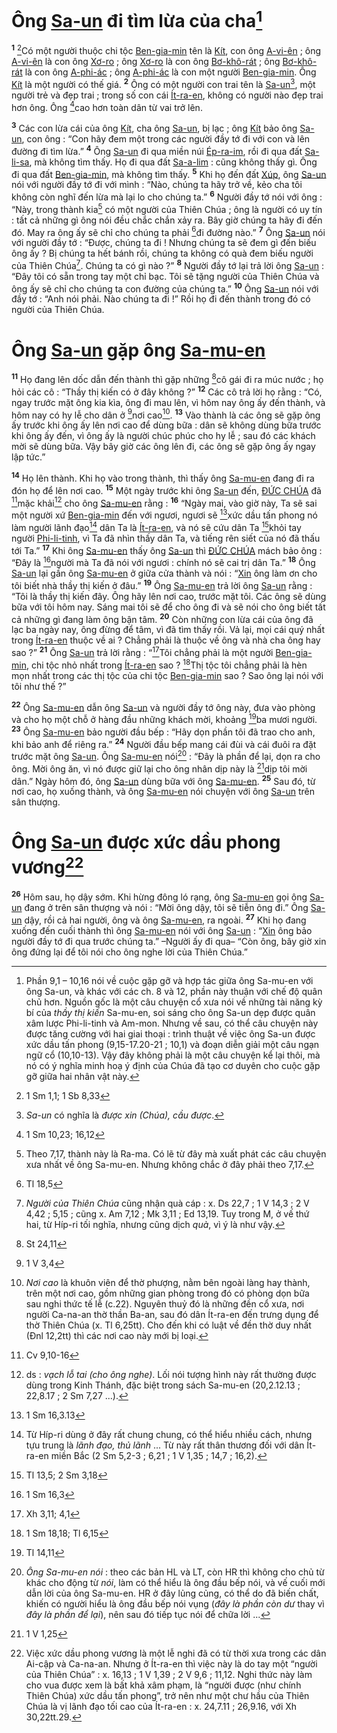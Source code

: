 # Ông [Sa-un]() đi tìm lừa của cha[^1-70e578b3-77a5-4b17-8cb6-8ca1bd9557f8]
<sup><b>1</b></sup> [^1@-70e578b3-77a5-4b17-8cb6-8ca1bd9557f8]Có một người thuộc chi tộc [Ben-gia-min]() tên là [Kít](), con ông [A-vi-ên]() ; ông [A-vi-ên]() là con ông [Xơ-ro]() ; ông [Xơ-ro]() là con ông [Bơ-khô-rát]() ; ông [Bơ-khô-rát]() là con ông [A-phi-ác]() ; ông [A-phi-ác]() là con một người [Ben-gia-min](). Ông [Kít]() là một người có thế giá. <sup><b>2</b></sup> Ông có một người con trai tên là [Sa-un]()[^2-70e578b3-77a5-4b17-8cb6-8ca1bd9557f8], một người trẻ và đẹp trai ; trong số con cái [Ít-ra-en](), không có người nào đẹp trai hơn ông. Ông [^2@-70e578b3-77a5-4b17-8cb6-8ca1bd9557f8]cao hơn toàn dân từ vai trở lên.

<sup><b>3</b></sup> Các con lừa cái của ông [Kít](), cha ông [Sa-un](), bị lạc ; ông [Kít]() bảo ông [Sa-un](), con ông : “Con hãy đem một trong các người đầy tớ đi với con và lên đường đi tìm lừa.” <sup><b>4</b></sup> Ông [Sa-un]() đi qua miền núi [Ép-ra-im](), rồi đi qua đất [Sa-li-sa](), mà không tìm thấy. Họ đi qua đất [Sa-a-lim]() : cũng không thấy gì. Ông đi qua đất [Ben-gia-min](), mà không tìm thấy. <sup><b>5</b></sup> Khi họ đến đất [Xúp](), ông [Sa-un]() nói với người đầy tớ đi với mình : “Nào, chúng ta hãy trở về, kẻo cha tôi không còn nghĩ đến lừa mà lại lo cho chúng ta.” <sup><b>6</b></sup> Người đầy tớ nói với ông : “Này, trong thành kia[^3-70e578b3-77a5-4b17-8cb6-8ca1bd9557f8] có một người của Thiên Chúa ; ông là người có uy tín : tất cả những gì ông nói đều chắc chắn xảy ra. Bây giờ chúng ta hãy đi đến đó. May ra ông ấy sẽ chỉ cho chúng ta phải [^3@-70e578b3-77a5-4b17-8cb6-8ca1bd9557f8]đi đường nào.” <sup><b>7</b></sup> Ông [Sa-un]() nói với người đầy tớ : “Được, chúng ta đi ! Nhưng chúng ta sẽ đem gì đến biếu ông ấy ? Bị chúng ta hết bánh rồi, chúng ta không có quà đem biếu người của Thiên Chúa[^4-70e578b3-77a5-4b17-8cb6-8ca1bd9557f8]. Chúng ta có gì nào ?” <sup><b>8</b></sup> Người đầy tớ lại trả lời ông [Sa-un]() : “Đây tôi có sẵn trong tay một chỉ bạc. Tôi sẽ tặng người của Thiên Chúa và ông ấy sẽ chỉ cho chúng ta con đường của chúng ta.” <sup><b>10</b></sup> Ông [Sa-un]() nói với đầy tớ : “Anh nói phải. Nào chúng ta đi !” Rồi họ đi đến thành trong đó có người của Thiên Chúa.

# Ông [Sa-un]() gặp ông [Sa-mu-en]()
<sup><b>11</b></sup> Họ đang lên dốc dẫn đến thành thì gặp những [^4@-70e578b3-77a5-4b17-8cb6-8ca1bd9557f8]cô gái đi ra múc nước ; họ hỏi các cô : “Thầy thị kiến có ở đây không ?” <sup><b>12</b></sup> Các cô trả lời họ rằng : “Có, ngay trước mặt ông kia kìa, ông đi mau lên, vì hôm nay ông ấy đến thành, và hôm nay có hy lễ cho dân ở [^5@-70e578b3-77a5-4b17-8cb6-8ca1bd9557f8]nơi cao[^6-70e578b3-77a5-4b17-8cb6-8ca1bd9557f8]. <sup><b>13</b></sup> Vào thành là các ông sẽ gặp ông ấy trước khi ông ấy lên nơi cao để dùng bữa : dân sẽ không dùng bữa trước khi ông ấy đến, vì ông ấy là người chúc phúc cho hy lễ ; sau đó các khách mời sẽ dùng bữa. Vậy bây giờ các ông lên đi, các ông sẽ gặp ông ấy ngay lập tức.”

<sup><b>14</b></sup> Họ lên thành. Khi họ vào trong thành, thì thấy ông [Sa-mu-en]() đang đi ra đón họ để lên nơi cao. <sup><b>15</b></sup> Một ngày trước khi ông [Sa-un]() đến, [ĐỨC CHÚA]() đã [^6@-70e578b3-77a5-4b17-8cb6-8ca1bd9557f8]mặc khải[^7-70e578b3-77a5-4b17-8cb6-8ca1bd9557f8] cho ông [Sa-mu-en]() rằng : <sup><b>16</b></sup> “Ngày mai, vào giờ này, Ta sẽ sai một người xứ [Ben-gia-min]() đến với ngươi, ngươi sẽ [^7@-70e578b3-77a5-4b17-8cb6-8ca1bd9557f8]xức dầu tấn phong nó làm người lãnh đạo[^8-70e578b3-77a5-4b17-8cb6-8ca1bd9557f8] dân Ta là [Ít-ra-en](), và nó sẽ cứu dân Ta [^8@-70e578b3-77a5-4b17-8cb6-8ca1bd9557f8]khỏi tay người [Phi-li-tinh](), vì Ta đã nhìn thấy dân Ta, và tiếng rên siết của nó đã thấu tới Ta.” <sup><b>17</b></sup> Khi ông [Sa-mu-en]() thấy ông [Sa-un]() thì [ĐỨC CHÚA]() mách bảo ông : “Đây là [^9@-70e578b3-77a5-4b17-8cb6-8ca1bd9557f8]người mà Ta đã nói với ngươi : chính nó sẽ cai trị dân Ta.” <sup><b>18</b></sup> Ông [Sa-un]() lại gần ông [Sa-mu-en]() ở giữa cửa thành và nói : “[Xin]() ông làm ơn cho tôi biết nhà thầy thị kiến ở đâu.” <sup><b>19</b></sup> Ông [Sa-mu-en]() trả lời ông [Sa-un]() rằng : “Tôi là thầy thị kiến đây. Ông hãy lên nơi cao, trước mặt tôi. Các ông sẽ dùng bữa với tôi hôm nay. Sáng mai tôi sẽ để cho ông đi và sẽ nói cho ông biết tất cả những gì đang làm ông bận tâm. <sup><b>20</b></sup> Còn những con lừa cái của ông đã lạc ba ngày nay, ông đừng để tâm, vì đã tìm thấy rồi. Vả lại, mọi cái quý nhất trong [Ít-ra-en]() thuộc về ai ? Chẳng phải là thuộc về ông và nhà cha ông hay sao ?” <sup><b>21</b></sup> Ông [Sa-un]() trả lời rằng : “[^10@-70e578b3-77a5-4b17-8cb6-8ca1bd9557f8]Tôi chẳng phải là một người [Ben-gia-min](), chi tộc nhỏ nhất trong [Ít-ra-en]() sao ? [^11@-70e578b3-77a5-4b17-8cb6-8ca1bd9557f8]Thị tộc tôi chẳng phải là hèn mọn nhất trong các thị tộc của chi tộc [Ben-gia-min]() sao ? Sao ông lại nói với tôi như thế ?”

<sup><b>22</b></sup> Ông [Sa-mu-en]() dẫn ông [Sa-un]() và người đầy tớ ông này, đưa vào phòng và cho họ một chỗ ở hàng đầu những khách mời, khoảng [^12@-70e578b3-77a5-4b17-8cb6-8ca1bd9557f8]ba mươi người. <sup><b>23</b></sup> Ông [Sa-mu-en]() bảo người đầu bếp : “Hãy dọn phần tôi đã trao cho anh, khi bảo anh để riêng ra.” <sup><b>24</b></sup> Người đầu bếp mang cái đùi và cái đuôi ra đặt trước mặt ông [Sa-un](). Ông [Sa-mu-en]() nói[^9-70e578b3-77a5-4b17-8cb6-8ca1bd9557f8] : “Đây là phần để lại, dọn ra cho ông. Mời ông ăn, vì nó được giữ lại cho ông nhân dịp này là [^13@-70e578b3-77a5-4b17-8cb6-8ca1bd9557f8]dịp tôi mời dân.” Ngày hôm đó, ông [Sa-un]() dùng bữa với ông [Sa-mu-en](). <sup><b>25</b></sup> Sau đó, từ nơi cao, họ xuống thành, và ông [Sa-mu-en]() nói chuyện với ông [Sa-un]() trên sân thượng.

# Ông [Sa-un]() được xức dầu phong vương[^10-70e578b3-77a5-4b17-8cb6-8ca1bd9557f8]
<sup><b>26</b></sup> Hôm sau, họ dậy sớm. Khi hừng đông ló rạng, ông [Sa-mu-en]() gọi ông [Sa-un]() đang ở trên sân thượng và nói : “Mời ông dậy, tôi sẽ tiễn ông đi.” Ông [Sa-un]() dậy, rồi cả hai người, ông và ông [Sa-mu-en](), ra ngoài. <sup><b>27</b></sup> Khi họ đang xuống đến cuối thành thì ông [Sa-mu-en]() nói với ông [Sa-un]() : “[Xin]() ông bảo người đầy tớ đi qua trước chúng ta.” –Người ấy đi qua– “Còn ông, bây giờ xin ông đứng lại để tôi nói cho ông nghe lời của Thiên Chúa.”

[^1-70e578b3-77a5-4b17-8cb6-8ca1bd9557f8]: Phần 9,1 – 10,16 nói về cuộc gặp gỡ và hợp tác giữa ông Sa-mu-en với ông Sa-un, và khác với các ch. 8 và 12, phần này thuận với chế độ quân chủ hơn. Nguồn gốc là một câu chuyện cổ xưa nói về những tài năng kỳ bí của *thầy thị kiến* Sa-mu-en, soi sáng cho ông Sa-un dẹp được quân xâm lược Phi-li-tinh và Am-mon. Nhưng về sau, có thể câu chuyện này được tăng cường với hai giai thoại : trình thuật về việc ông Sa-un được xức dầu tấn phong (9,15-17.20-21 ; 10,1) và đoạn diễn giải một câu ngạn ngữ cổ (10,10-13). Vậy đây không phải là một câu chuyện kể lại thôi, mà nó có ý nghĩa minh hoạ ý định của Chúa đã tạo cơ duyên cho cuộc gặp gỡ giữa hai nhân vật này.
[^2-70e578b3-77a5-4b17-8cb6-8ca1bd9557f8]: *Sa-un* có nghĩa là *được xin (Chúa), cầu được*.
[^3-70e578b3-77a5-4b17-8cb6-8ca1bd9557f8]: Theo 7,17, thành này là Ra-ma. Có lẽ từ đây mà xuất phát các câu chuyện xưa nhất về ông Sa-mu-en. Nhưng không chắc ở đây phải theo 7,17.
[^4-70e578b3-77a5-4b17-8cb6-8ca1bd9557f8]: *Người của Thiên Chúa* cũng nhận quà cáp : x. Ds 22,7 ; 1 V 14,3 ; 2 V 4,42 ; 5,15 ; cũng x. Am 7,12 ; Mk 3,11 ; Ed 13,19. Tuy trong M, ở vế thứ hai, từ Híp-ri tối nghĩa, nhưng cũng dịch *quà*, vì ý là như vậy.
[^6-70e578b3-77a5-4b17-8cb6-8ca1bd9557f8]: *Nơi cao* là khuôn viên để thờ phượng, nằm bên ngoài làng hay thành, trên một nơi cao, gồm những gian phòng trong đó có phòng dọn bữa sau nghi thức tế lễ (c.22). Nguyên thuỷ đó là những đền cổ xưa, nơi người Ca-na-an thờ thần Ba-an, sau đó dân Ít-ra-en đến trưng dụng để thờ Thiên Chúa (x. Tl 6,25tt). Cho đến khi có luật về đền thờ duy nhất (Đnl 12,2tt) thì các nơi cao này mới bị loại.
[^7-70e578b3-77a5-4b17-8cb6-8ca1bd9557f8]: ds : *vạch lỗ tai (cho ông nghe)*. Lối nói tượng hình này rất thường được dùng trong Kinh Thánh, đặc biệt trong sách Sa-mu-en (20,2.12.13 ; 22,8.17 ; 2 Sm 7,27 ...).
[^8-70e578b3-77a5-4b17-8cb6-8ca1bd9557f8]: Từ Híp-ri dùng ở đây rất chung chung, có thể hiểu nhiều cách, nhưng tựu trung là *lãnh đạo, thủ lãnh* ... Từ này rất thân thương đối với dân Ít-ra-en miền Bắc (2 Sm 5,2-3 ; 6,21 ; 1 V 1,35 ; 14,7 ; 16,2).
[^9-70e578b3-77a5-4b17-8cb6-8ca1bd9557f8]: *Ông Sa-mu-en nói* : theo các bản HL và LT, còn HR thì không cho chủ từ khác cho động từ *nói*, làm có thể hiểu là ông đầu bếp nói, và vế cuối mới dẫn lời của ông Sa-mu-en. HR ở đây lủng củng, có thể do đã biến chất, khiến có người hiểu là ông đầu bếp nói vụng (*đây là phần còn dư* thay vì *đây là phần để lại*), nên sau đó tiếp tục nói để chữa lời ...
[^10-70e578b3-77a5-4b17-8cb6-8ca1bd9557f8]: Việc xức dầu phong vương là một lễ nghi đã có từ thời xưa trong các dân Ai-cập và Ca-na-an. Nhưng ở Ít-ra-en thì việc này là do tay một “người của Thiên Chúa” : x. 16,13 ; 1 V 1,39 ; 2 V 9,6 ; 11,12. Nghi thức này làm cho vua được xem là bất khả xâm phạm, là “người được (như chính Thiên Chúa) xức dầu tấn phong”, trở nên như một chư hầu của Thiên Chúa là vị lãnh đạo tối cao của Ít-ra-en : x. 24,7.11 ; 26,9.16, với Xh 30,22tt.29.
[^1@-70e578b3-77a5-4b17-8cb6-8ca1bd9557f8]: 1 Sm 1,1; 1 Sb 8,33
[^2@-70e578b3-77a5-4b17-8cb6-8ca1bd9557f8]: 1 Sm 10,23; 16,12
[^3@-70e578b3-77a5-4b17-8cb6-8ca1bd9557f8]: Tl 18,5
[^4@-70e578b3-77a5-4b17-8cb6-8ca1bd9557f8]: St 24,11
[^5@-70e578b3-77a5-4b17-8cb6-8ca1bd9557f8]: 1 V 3,4
[^6@-70e578b3-77a5-4b17-8cb6-8ca1bd9557f8]: Cv 9,10-16
[^7@-70e578b3-77a5-4b17-8cb6-8ca1bd9557f8]: 1 Sm 16,3.13
[^8@-70e578b3-77a5-4b17-8cb6-8ca1bd9557f8]: Tl 13,5; 2 Sm 3,18
[^9@-70e578b3-77a5-4b17-8cb6-8ca1bd9557f8]: 1 Sm 16,3
[^10@-70e578b3-77a5-4b17-8cb6-8ca1bd9557f8]: Xh 3,11; 4,1
[^11@-70e578b3-77a5-4b17-8cb6-8ca1bd9557f8]: 1 Sm 18,18; Tl 6,15
[^12@-70e578b3-77a5-4b17-8cb6-8ca1bd9557f8]: Tl 14,11
[^13@-70e578b3-77a5-4b17-8cb6-8ca1bd9557f8]: 1 V 1,25